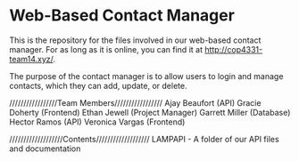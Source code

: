 # Web-Based Contact Manager
This is the repository for the files involved in our web-based contact manager. For as long as it is online, you can find it at http://cop4331-team14.xyz/.

The purpose of the contact manager is to allow users to login and manage contacts, which they can add, update, or delete.

/////////////////Team Members/////////////////
Ajay Beaufort (API)
Gracie Doherty (Frontend)
Ethan Jewell (Project Manager)
Garrett Miller (Database)
Hector Ramos (API)
Veronica Vargas (Frontend)

///////////////////Contents///////////////////
LAMPAPI - A folder of our API files and documentation
